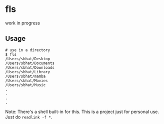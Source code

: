 # fls
work in progress

## Usage
```shell
# use in a directory
$ fls
/Users/sbhat/Desktop
/Users/sbhat/Documents
/Users/sbhat/Downloads
/Users/sbhat/Library
/Users/sbhat/mamba
/Users/sbhat/Movies
/Users/sbhat/Music
.
.
.
.
```

Note: There's a shell built-in for this. This is a project just for personal use. Just do `readlink -f *`. 
